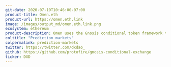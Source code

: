 ```yaml
---
git-date: 2020-07-10T10:46:00-07:00
product-title: Omen.eth
product-url: https://omen.eth.link
image: /images/output_md/omen.eth.link.png
ecosystem: ethereum
product-description: Omen uses the Gnosis conditional token framework to give anyone the ability to create a prediction market - be it in the realm of crypto, sports, politics, entertainment, etc.
coltitle: "Prediction markets"
colpermalink: prediction-markets
twitter: https://twitter.com/dxdao_
github: https://github.com/protofire/gnosis-conditional-exchange
ticker: DXD
---
```

